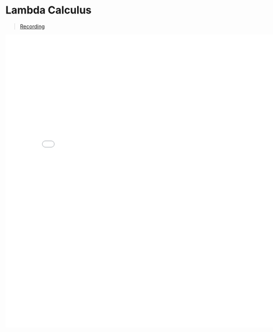 # Lambda Calculus

> [Recording](https://gauchocast.hosted.panopto.com/Panopto/Pages/Viewer.aspx?id=f1fa1208-b15f-496f-9253-b336011bbf6f)


<embed src="./Lecture 5 - Lambda Calculus.pdf" width="800" height="800" 
 type="application/pdf">